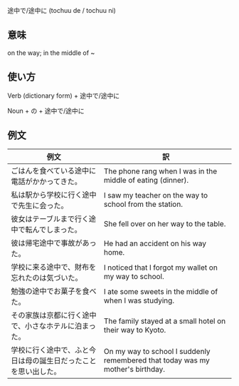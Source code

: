 途中で/途中に (tochuu de / tochuu ni)

## 意味

on the way; in the middle of ~

## 使い方

Verb (dictionary form)	+   途中で/途中に

Noun + の   +   途中で/途中に

## 例文

|例文|訳|
| --- | --- |
|ごはんを食べている途中に電話がかかってきた。|The phone rang when I was in the middle of eating (dinner).|
|私は駅から学校に行く途中で先生に会った。|I saw my teacher on the way to school from the station.|
|彼女はテーブルまで行く途中で転んでしまった。|She fell over on her way to the table.|
|彼は帰宅途中で事故があった。|He had an accident on his way home.|
|学校に来る途中で、財布を忘れたのは気づいた。|I noticed that I forgot my wallet on my way to school.|
|勉強の途中でお菓子を食べた。|I ate some sweets in the middle of when I was studying.|
|その家族は京都に行く途中で、小さなホテルに泊まった。|The family stayed at a small hotel on their way to Kyoto.|
|学校に行く途中で、ふと今日は母の誕生日だったことを思い出した。|On my way to school I suddenly remembered that today was my mother's birthday.|